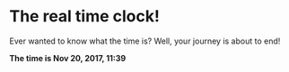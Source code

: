 # The real time clock!

Ever wanted to know what the time is? Well, your journey is about to end!

**The time is Nov 20, 2017, 11:39**